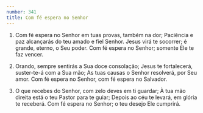 ```yaml
---
number: 341
title: Com fé espera no Senhor
---
```


1. Com fé espera no Senhor em tuas provas, também na dor;
  Paciência e paz alcançarás do teu amado e fiel Senhor.
  Jesus virá te socorrer; é grande, eterno, o Seu poder.
  Com fé espera no Senhor; somente Ele te faz vencer.

2. Orando, sempre sentirás a Sua doce consolação;
  Jesus te fortalecerá, suster-te-á com a Sua mão;
  As tuas causas o Senhor resolverá, por Seu amor.
  Com fé espera no Senhor, com fé espera no Salvador.

3. O que recebes do Senhor, com zelo deves em ti guardar;
  À tua mão direita está o teu Pastor para te guiar;
  Depois ao céu te levará, em glória te receberá.
  Com fé espera no Senhor; o teu desejo Ele cumprirá.
